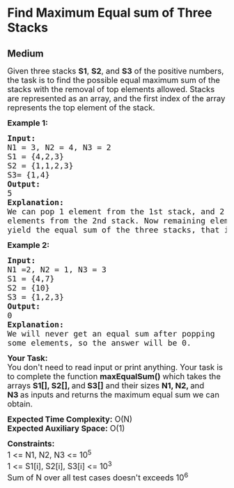 # Find Maximum Equal sum of Three Stacks
## Medium
<div class="problems_problem_content__Xm_eO"><p><span style="font-size:18px">Given three stacks <strong>S1</strong>, <strong>S2</strong>, and <strong>S3</strong> of the positive numbers, the task is to find the possible equal maximum sum of the stacks with the removal of top elements allowed. Stacks are represented as an array, and the first index of the array represents the top element of the stack.</span></p>

<p><span style="font-size:18px"><strong>Example 1:</strong></span></p>

<pre><span style="font-size:18px"><strong>Input:
</strong>N1 = 3, N2 = 4, N3 = 2
S1 = {4,2,3}
S2 = {1,1,2,3}
S3= {1,4}<strong>
Output:</strong></span><span style="font-size:18px"><strong>
</strong>5<strong>
Explanation:
</strong>We can pop 1 element from the 1st stack, and 2
elements from the 2nd stack. Now remaining elements
yield the equal sum of the three stacks, that is 5.</span>
</pre>

<p><span style="font-size:18px"><strong>Example 2:</strong></span></p>

<pre><span style="font-size:18px"><strong>Input:</strong></span><span style="font-size:18px"><strong>
</strong>N1 =2, N2 = 1, N3 = 3
S1 = {4,7}</span><span style="font-size:18px">
S2 = {10}
S3 = {1,2,3}<strong>
Output:
</strong>0<strong>
Explanation:
</strong>We will never get an equal sum after popping
some elements, so the answer will be 0.</span>
</pre>

<p><span style="font-size:18px"><strong>Your Task:</strong><br>
You don't need to read input or print anything. Your task is to complete the function <strong>maxEqualSum()</strong>&nbsp;which takes the arrays <strong>S1[], S2[], </strong>and<strong> S3[]</strong>&nbsp;and their&nbsp;sizes&nbsp;<strong>N1, N2, </strong>and<strong> N3&nbsp;</strong>as inputs and returns the maximum equal sum we can obtain.</span></p>

<p><span style="font-size:18px"><strong>Expected Time Complexity:</strong>&nbsp;O(N)<br>
<strong>Expected Auxiliary Space:</strong>&nbsp;O(1)</span></p>

<p><span style="font-size:18px"><strong>Constraints:</strong></span><br>
<span style="font-size:18px">1 &lt;= N1, N2, N3 &lt;= 10<sup>5</sup></span><br>
<span style="font-size:18px">1 &lt;= S1[i],&nbsp;S2[i], S3[i] &lt;= 10<sup>3</sup></span><br>
<span style="font-size:18px">Sum of N over all test cases doesn't exceeds 10<sup>6</sup></span></p>
</div>